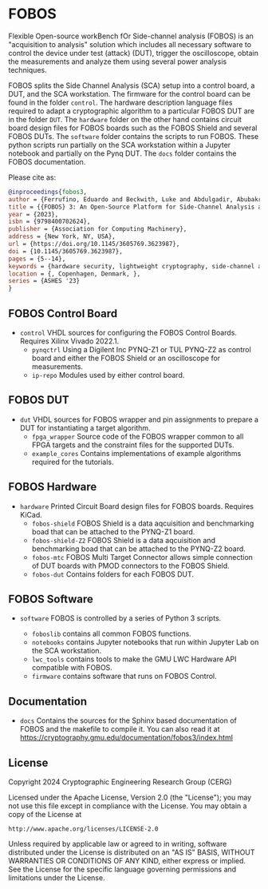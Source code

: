 FOBOS
=====

Flexible Open-source workBench fOr Side-channel analysis (FOBOS) is an "acquisition to analysis" solution which includes all necessary software to control the device under test (attack) (DUT), trigger the oscilloscope, obtain the measurements and analyze them using several power analysis techniques.

FOBOS splits the Side Channel Analysis (SCA) setup into a control board, a DUT, and the SCA workstation. The firmware for the control board can be found in the folder `control`. The hardware description language files required to adapt a cryptographic algorithm to a particular FOBOS DUT are in the folder `DUT`. The `hardware` folder on the other hand contains circuit board design files for FOBOS boards such as the FOBOS Shield and several FOBOS DUTs. The `software` folder contains the scripts to run FOBOS. These python scripts run partially on the SCA workstation within a Jupyter notebook and partially on the Pynq DUT. The `docs` folder contains the FOBOS documentation.

Please cite as: 
```bibtex
@inproceedings{fobos3,
author = {Ferrufino, Eduardo and Beckwith, Luke and Abdulgadir, Abubakr and Kaps, Jens-Peter},
title = {{FOBOS} 3: An Open-Source Platform for Side-Channel Analysis and Benchmarking},
year = {2023},
isbn = {9798400702624},
publisher = {Association for Computing Machinery},
address = {New York, NY, USA},
url = {https://doi.org/10.1145/3605769.3623987},
doi = {10.1145/3605769.3623987},
pages = {5--14},
keywords = {hardware security, lightweight cryptography, side-channel analysis, benchmarking},
location = {, Copenhagen, Denmark, },
series = {ASHES '23}
}
```

  

FOBOS Control Board
-------------------
* `control`
   VHDL sources for configuring the FOBOS Control Boards. Requires Xilinx Vivado 2022.1.
   * `pynqctrl`
     Using a Digilent Inc PYNQ-Z1 or TUL PYNQ-Z2 as control board and either the FOBOS Shield or an oscilloscope for measurements.
   * `ip-repo` 
     Modules used by either control board.

FOBOS DUT
---------
* `dut`
  VHDL sources for FOBOS wrapper and pin assignments to prepare a DUT for instantiating a target algorithm.
  * `fpga_wrapper`
    Source code of the FOBOS wrapper common to all FPGA targets and the constraint files for the supported DUTs.
  * `example_cores`
    Contains implementations of example algorithms required for the tutorials.
 
FOBOS Hardware
--------------
* `hardware`
  Printed Circuit Board design files for FOBOS boards. Requires KiCad.
  * `fobos-shield`
    FOBOS Shield is a data aqcuisition and benchmarking boad that can be attached to the PYNQ-Z1 board.
  * `fobos-shield-Z2`
    FOBOS Shield is a data aqcuisition and benchmarking boad that can be attached to the PYNQ-Z2 board.
  * `fobos-mtc`
    FOBOS Multi Target Connector allows simple connection of DUT boards with PMOD connectors to the FOBOS Shield.
  * `fobos-dut`
    Contains folders for each FOBOS DUT.

FOBOS Software
--------------
* `software`
  FOBOS is controlled by a series of Python 3 scripts. 

  * `foboslib` contains all common FOBOS functions.
  * `notebooks` contains Jupyter notebooks that run within Jupyter Lab on the SCA workstation.
  * `lwc_tools` contains tools to make the GMU LWC Hardware API compatible with FOBOS.
  * `firmware` contains software that runs on FOBOS Control.

Documentation
-------------

* `docs` 
  Contains the sources for the Sphinx based documentation of FOBOS and the makefile to compile it.
  You can also read it at https://cryptography.gmu.edu/documentation/fobos3/index.html
  
License
-------

Copyright 2024 Cryptographic Engineering Research Group (CERG)

Licensed under the Apache License, Version 2.0 (the "License");
you may not use this file except in compliance with the License.
You may obtain a copy of the License at

    http://www.apache.org/licenses/LICENSE-2.0

Unless required by applicable law or agreed to in writing, software
distributed under the License is distributed on an "AS IS" BASIS,
WITHOUT WARRANTIES OR CONDITIONS OF ANY KIND, either express or implied.
See the License for the specific language governing permissions and
limitations under the License.



